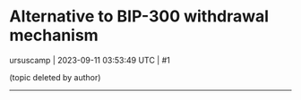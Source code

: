 # Alternative to BIP-300 withdrawal mechanism

ursuscamp | 2023-09-11 03:53:49 UTC | #1

(topic deleted by author)

-------------------------


